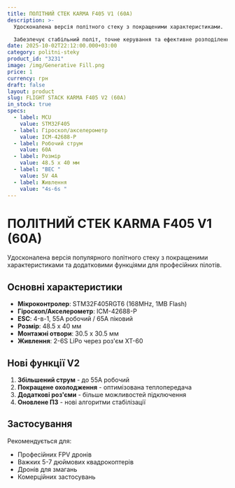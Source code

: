 ```yaml
---
title: ПОЛІТНИЙ СТЕК KARMA F405 V1 (60A)
description: >-
  Удосконалена версія політного стеку з покращеними характеристиками.

  Забезпечує стабільний політ, точне керування та ефективне розподілення потужності до моторів. 
date: 2025-10-02T22:12:00.000+03:00
category: politni-steky
product_id: "3231"
image: /img/Generative Fill.png
price: 1
currency: грн
draft: false
layout: product
slug: FLIGHT STACK KARMA F405 V2 (60A)
in_stock: true
specs:
  - label: MCU
    value: STM32F405
  - label: Гіроскоп/акселерометр
    value: ICM-42688-P
  - label: Робочий струм
    value: 60А
  - label: Розмір
    value: 48.5 x 40 мм
  - label: "BEC "
    value: 5V 4A
  - label: Живлення
    value: "4s-6s "
---
```


# ПОЛІТНИЙ СТЕК KARMA F405 V1 (60A)

Удосконалена версія популярного політного стеку з покращеними характеристиками та додатковими функціями для професійних пілотів.

## Основні характеристики

- **Мікроконтролер**: STM32F405RGT6 (168MHz, 1MB Flash)
- **Гіроскоп/Акселерометр**: ICM-42688-P
- **ESC**: 4-в-1, 55А робочий / 65А піковий
- **Розмір**: 48.5 x 40 мм
- **Монтажні отвори**: 30.5 x 30.5 мм
- **Живлення**: 2-6S LiPo через роз'єм XT-60

## Нові функції V2

1. **Збільшений струм** - до 55А робочий
2. **Покращене охолодження** - оптимізована теплопередача
3. **Додаткові роз'єми** - більше можливостей підключення
4. **Оновлене ПЗ** - нові алгоритми стабілізації

## Застосування

Рекомендується для:

- Професійних FPV дронів
- Важких 5-7 дюймових квадрокоптерів
- Дронів для змагань
- Комерційних застосувань
